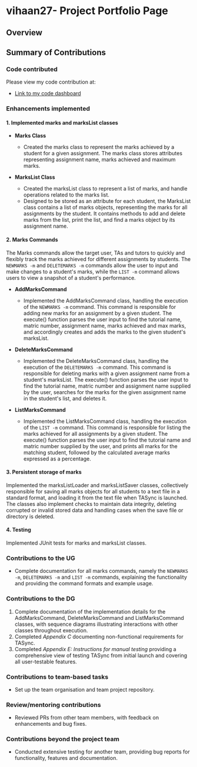# vihaan27- Project Portfolio Page

## Overview

## Summary of Contributions
### Code contributed
Please view my code contribution at:
- [Link to my code dashboard](https://nus-cs2113-ay2425s2.github.io/tp-dashboard/?search=vihaan27&breakdown=true&sort=groupTitle%20dsc&sortWithin=title&since=2025-02-21&timeframe=commit&mergegroup=&groupSelect=groupByRepos&checkedFileTypes=docs~functional-code~test-code~other&tabOpen=true&tabType=authorship&tabAuthor=vihaan27&tabRepo=AY2425S2-CS2113-T12-3%2Ftp%5Bmaster%5D&authorshipIsMergeGroup=false&authorshipFileTypes=docs~functional-code~test-code&authorshipIsBinaryFileTypeChecked=false&authorshipIsIgnoredFilesChecked=false)

### Enhancements implemented

#### 1. Implemented marks and marksList classes
- **Marks Class**
  - Created the marks class to represent the marks achieved by a student for a given assignment. The marks
  class stores attributes representing assignment name, marks achieved and maximum marks.

- **MarksList Class**
  - Created the marksList class to represent a list of marks, and handle operations related to the marks list.
  - Designed to be stored as an attribute for each student, the MarksList class contains a list of marks objects,
  representing the marks for all assignments by the student. It contains methods to add and delete marks from the list,
  print the list, and find a marks object by its assignment name.

#### 2. Marks Commands
The Marks commands allow the target user, TAs and tutors to quickly and flexibly track the marks achieved for
different assignments by students. The `NEWMARKS -m` and `DELETEMARKS -m` commands allow the user to input and make
changes to a student's marks, while the `LIST -m` command allows users to view a snapshot of a student's performance.

- **AddMarksCommand**
  - Implemented the AddMarksCommand class, handling the execution of the `NEWMARKS -m` command. This command is
  responsible for adding new marks for an assignment by a given student. The execute() function parses the user input
  to find the tutorial name, matric number, assignment name, marks achieved and max marks, and accordingly creates and adds
  the marks to the given student's marksList.

- **DeleteMarksCommand**
  - Implemented the DeleteMarksCommand class, handling the execution of the `DELETEMARKS -m` command. This command is
  responsible for deleting marks with a given assignment name from a student's marksList. The execute() function parses
  the user input to find the tutorial name, matric number and assignment name supplied by the user, searches for the marks
  for the given assignment name in the student's list, and deletes it.

- **ListMarksCommand**
  - Implemented the ListMarksCommand class, handling the execution of the `LIST -m` command. This command is responsible
  for listing the marks achieved for all assignments by a given student. The execute() function parses the user input to 
  find the tutorial name and matric number supplied by the user, and prints all marks for the matching student, followed 
  by the calculated average marks expressed as a percentage.

#### 3. Persistent storage of marks
Implemented the marksListLoader and marksListSaver classes, collectively responsible for saving all marks objects
for all students to a text file in a standard format, and loading it from the text file when TASync is launched. The classes
also implement checks to maintain data integrity, deleting corrupted or invalid stored data and handling cases when the save
file or directory is deleted.

#### 4. Testing
Implemented JUnit tests for marks and marksList classes.

### Contributions to the UG

- Complete documentation for all marks commands, namely the `NEWMARKS -m`, `DELETEMARKS -m` and `LIST -m` commands,
explaining the functionality and providing the command formats and example usage.

### Contributions to the DG

1. Complete documentation of the implementation details for the AddMarksCommand, DeleteMarksCommand and ListMarksCommand
classes, with sequence diagrams illustrating interactions with other classes throughout execution.
2. Completed _Appendix C_ documenting non-functional requirements for TASync.
3. Completed _Appendix E: Instructions for manual testing_ providing a comprehensive view of testing TASync
from initial launch and covering all user-testable features.

### Contributions to team-based tasks
- Set up the team organisation and team project repository.

### Review/mentoring contributions
- Reviewed PRs from other team members, with feedback on enhancements and bug fixes.

### Contributions beyond the project team
- Conducted extensive testing for another team, providing bug reports for functionality,
features and documentation.